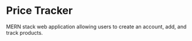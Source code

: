 # Price Tracker
MERN stack web application allowing users to create an account, add, and track products.
